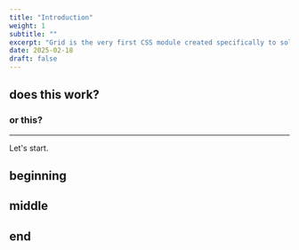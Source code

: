 ```yaml
---
title: "Introduction"
weight: 1
subtitle: ""
excerpt: "Grid is the very first CSS module created specifically to solve the layout problems we’ve all been hacking our way around for as long as we’ve been making websites."
date: 2025-02-18
draft: false
---
```


## does this work?

### or this?

---

Let's start.

## beginning

## middle

## end
